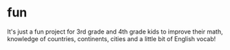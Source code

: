 # fun
It's just a fun project for 3rd grade and 4th grade kids to improve their math, knowledge of countries, continents, cities and a little bit of English vocab!
